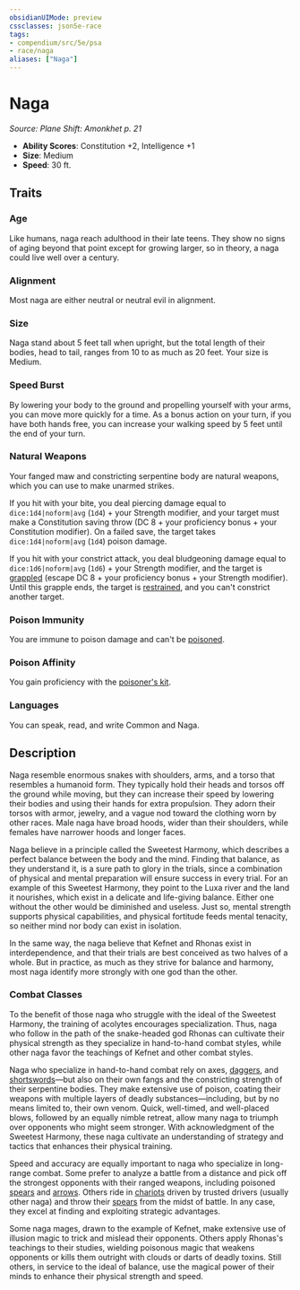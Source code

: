 ```yaml
---
obsidianUIMode: preview
cssclasses: json5e-race
tags:
- compendium/src/5e/psa
- race/naga
aliases: ["Naga"]
---
```

# Naga
*Source: Plane Shift: Amonkhet p. 21*  

- **Ability Scores**: Constitution +2, Intelligence +1
- **Size**: Medium
- **Speed**: 30 ft.

## Traits

### Age

Like humans, naga reach adulthood in their late teens. They show no signs of aging beyond that point except for growing larger, so in theory, a naga could live well over a century.

### Alignment

Most naga are either neutral or neutral evil in alignment.

### Size

Naga stand about 5 feet tall when upright, but the total length of their bodies, head to tail, ranges from 10 to as much as 20 feet. Your size is Medium.

### Speed Burst

By lowering your body to the ground and propelling yourself with your arms, you can move more quickly for a time. As a bonus action on your turn, if you have both hands free, you can increase your walking speed by 5 feet until the end of your turn.

### Natural Weapons

Your fanged maw and constricting serpentine body are natural weapons, which you can use to make unarmed strikes.

If you hit with your bite, you deal piercing damage equal to `dice:1d4|noform|avg` (`1d4`) + your Strength modifier, and your target must make a Constitution saving throw (DC 8 + your proficiency bonus + your Constitution modifier). On a failed save, the target takes `dice:1d4|noform|avg` (`1d4`) poison damage.

If you hit with your constrict attack, you deal bludgeoning damage equal to `dice:1d6|noform|avg` (`1d6`) + your Strength modifier, and the target is [grappled](2-Mechanics/CLI/rules/conditions.md#Grappled) (escape DC 8 + your proficiency bonus + your Strength modifier). Until this grapple ends, the target is [restrained](2-Mechanics/CLI/rules/conditions.md#Restrained), and you can't constrict another target.

### Poison Immunity

You are immune to poison damage and can't be [poisoned](2-Mechanics/CLI/rules/conditions.md#Poisoned).

### Poison Affinity

You gain proficiency with the [poisoner's kit](2-Mechanics/CLI/items/poisoners-kit.md).

### Languages

You can speak, read, and write Common and Naga.

## Description

Naga resemble enormous snakes with shoulders, arms, and a torso that resembles a humanoid form. They typically hold their heads and torsos off the ground while moving, but they can increase their speed by lowering their bodies and using their hands for extra propulsion. They adorn their torsos with armor, jewelry, and a vague nod toward the clothing worn by other races. Male naga have broad hoods, wider than their shoulders, while females have narrower hoods and longer faces.

Naga believe in a principle called the Sweetest Harmony, which describes a perfect balance between the body and the mind. Finding that balance, as they understand it, is a sure path to glory in the trials, since a combination of physical and mental preparation will ensure success in every trial. For an example of this Sweetest Harmony, they point to the Luxa river and the land it nourishes, which exist in a delicate and life-giving balance. Either one without the other would be diminished and useless. Just so, mental strength supports physical capabilities, and physical fortitude feeds mental tenacity, so neither mind nor body can exist in isolation.

In the same way, the naga believe that Kefnet and Rhonas exist in interdependence, and that their trials are best conceived as two halves of a whole. But in practice, as much as they strive for balance and harmony, most naga identify more strongly with one god than the other.

### Combat Classes

To the benefit of those naga who struggle with the ideal of the Sweetest Harmony, the training of acolytes encourages specialization. Thus, naga who follow in the path of the snake-headed god Rhonas can cultivate their physical strength as they specialize in hand-to-hand combat styles, while other naga favor the teachings of Kefnet and other combat styles.

Naga who specialize in hand-to-hand combat rely on axes, [daggers](2-Mechanics/CLI/items/dagger.md), and [shortswords](2-Mechanics/CLI/items/shortsword.md)—but also on their own fangs and the constricting strength of their serpentine bodies. They make extensive use of poison, coating their weapons with multiple layers of deadly substances—including, but by no means limited to, their own venom. Quick, well-timed, and well-placed blows, followed by an equally nimble retreat, allow many naga to triumph over opponents who might seem stronger. With acknowledgment of the Sweetest Harmony, these naga cultivate an understanding of strategy and tactics that enhances their physical training.

Speed and accuracy are equally important to naga who specialize in long-range combat. Some prefer to analyze a battle from a distance and pick off the strongest opponents with their ranged weapons, including poisoned [spears](2-Mechanics/CLI/items/spear.md) and [arrows](2-Mechanics/CLI/items/arrow.md). Others ride in [chariots](2-Mechanics/CLI/items/chariot.md) driven by trusted drivers (usually other naga) and throw their [spears](2-Mechanics/CLI/items/spear.md) from the midst of battle. In any case, they excel at finding and exploiting strategic advantages.

Some naga mages, drawn to the example of Kefnet, make extensive use of illusion magic to trick and mislead their opponents. Others apply Rhonas's teachings to their studies, wielding poisonous magic that weakens opponents or kills them outright with clouds or darts of deadly toxins. Still others, in service to the ideal of balance, use the magical power of their minds to enhance their physical strength and speed.